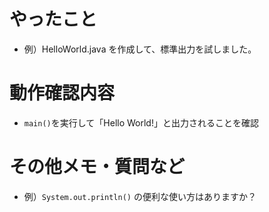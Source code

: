 # やったこと

- 例）HelloWorld.java を作成して、標準出力を試しました。

# 動作確認内容

- `main()`を実行して「Hello World!」と出力されることを確認

# その他メモ・質問など

- 例）`System.out.println()` の便利な使い方はありますか？
